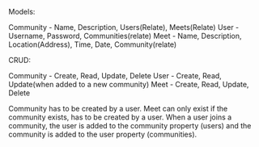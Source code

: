 Models:

Community - Name, Description, Users(Relate), Meets(Relate)
User - Username, Password, Communities(relate)
Meet - Name, Description, Location(Address), Time, Date, Community(relate)

CRUD:

Community - Create, Read, Update, Delete
User - Create, Read, Update(when added to a new community)
Meet - Create, Read, Update, Delete

Community has to be created by a user.
Meet can only exist if the community exists, has to be created by a user.
When a user joins a community, the user is added to the community property
(users) and the community is added to the user property (communities).
